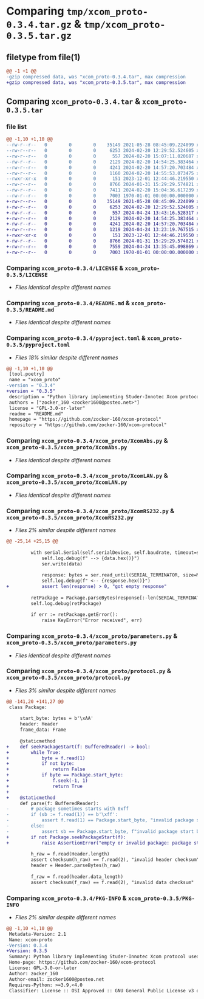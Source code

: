 # Comparing `tmp/xcom_proto-0.3.4.tar.gz` & `tmp/xcom_proto-0.3.5.tar.gz`

## filetype from file(1)

```diff
@@ -1 +1 @@
-gzip compressed data, was "xcom_proto-0.3.4.tar", max compression
+gzip compressed data, was "xcom_proto-0.3.5.tar", max compression
```

## Comparing `xcom_proto-0.3.4.tar` & `xcom_proto-0.3.5.tar`

### file list

```diff
@@ -1,10 +1,10 @@
--rw-r--r--   0        0        0    35149 2021-05-28 08:45:09.224099 xcom_proto-0.3.4/LICENSE
--rw-r--r--   0        0        0     6253 2024-02-20 12:29:52.524605 xcom_proto-0.3.4/README.md
--rw-r--r--   0        0        0      557 2024-02-20 15:07:11.020687 xcom_proto-0.3.4/pyproject.toml
--rw-r--r--   0        0        0     2129 2024-02-20 14:54:25.383464 xcom_proto-0.3.4/xcom_proto/XcomAbs.py
--rw-r--r--   0        0        0     4241 2024-02-20 14:57:20.703484 xcom_proto-0.3.4/xcom_proto/XcomLAN.py
--rw-r--r--   0        0        0     1160 2024-02-20 14:55:53.073475 xcom_proto-0.3.4/xcom_proto/XcomRS232.py
--rwxr-xr-x   0        0        0      151 2023-12-01 12:44:46.219550 xcom_proto-0.3.4/xcom_proto/__init__.py
--rw-r--r--   0        0        0     8766 2024-01-31 15:29:29.574821 xcom_proto-0.3.4/xcom_proto/parameters.py
--rw-r--r--   0        0        0     7411 2024-02-20 15:04:36.617239 xcom_proto-0.3.4/xcom_proto/protocol.py
--rw-r--r--   0        0        0     7003 1970-01-01 00:00:00.000000 xcom_proto-0.3.4/PKG-INFO
+-rw-r--r--   0        0        0    35149 2021-05-28 08:45:09.224099 xcom_proto-0.3.5/LICENSE
+-rw-r--r--   0        0        0     6253 2024-02-20 12:29:52.524605 xcom_proto-0.3.5/README.md
+-rw-r--r--   0        0        0      557 2024-04-24 13:43:16.528317 xcom_proto-0.3.5/pyproject.toml
+-rw-r--r--   0        0        0     2129 2024-02-20 14:54:25.383464 xcom_proto-0.3.5/xcom_proto/XcomAbs.py
+-rw-r--r--   0        0        0     4241 2024-02-20 14:57:20.703484 xcom_proto-0.3.5/xcom_proto/XcomLAN.py
+-rw-r--r--   0        0        0     1219 2024-04-24 13:23:19.767515 xcom_proto-0.3.5/xcom_proto/XcomRS232.py
+-rwxr-xr-x   0        0        0      151 2023-12-01 12:44:46.219550 xcom_proto-0.3.5/xcom_proto/__init__.py
+-rw-r--r--   0        0        0     8766 2024-01-31 15:29:29.574821 xcom_proto-0.3.5/xcom_proto/parameters.py
+-rw-r--r--   0        0        0     7559 2024-04-24 13:35:45.098869 xcom_proto-0.3.5/xcom_proto/protocol.py
+-rw-r--r--   0        0        0     7003 1970-01-01 00:00:00.000000 xcom_proto-0.3.5/PKG-INFO
```

### Comparing `xcom_proto-0.3.4/LICENSE` & `xcom_proto-0.3.5/LICENSE`

 * *Files identical despite different names*

### Comparing `xcom_proto-0.3.4/README.md` & `xcom_proto-0.3.5/README.md`

 * *Files identical despite different names*

### Comparing `xcom_proto-0.3.4/pyproject.toml` & `xcom_proto-0.3.5/pyproject.toml`

 * *Files 18% similar despite different names*

```diff
@@ -1,10 +1,10 @@
 [tool.poetry]
 name = "xcom_proto"
-version = "0.3.4"
+version = "0.3.5"
 description = "Python library implementing Studer-Innotec Xcom protocol used by Xcom-232i and Xcom-LAN"
 authors = ["zocker_160 <zocker1600@posteo.net>"]
 license = "GPL-3.0-or-later"
 readme = "README.md"
 homepage = "https://github.com/zocker-160/xcom-protocol"
 repository = "https://github.com/zocker-160/xcom-protocol"
```

### Comparing `xcom_proto-0.3.4/xcom_proto/XcomAbs.py` & `xcom_proto-0.3.5/xcom_proto/XcomAbs.py`

 * *Files identical despite different names*

### Comparing `xcom_proto-0.3.4/xcom_proto/XcomLAN.py` & `xcom_proto-0.3.5/xcom_proto/XcomLAN.py`

 * *Files identical despite different names*

### Comparing `xcom_proto-0.3.4/xcom_proto/XcomRS232.py` & `xcom_proto-0.3.5/xcom_proto/XcomRS232.py`

 * *Files 2% similar despite different names*

```diff
@@ -25,14 +25,15 @@
 
         with serial.Serial(self.serialDevice, self.baudrate, timeout=self.timeout) as ser:
             self.log.debug(f" --> {data.hex()}")
             ser.write(data)
 
             response: bytes = ser.read_until(SERIAL_TERMINATOR, size=MSG_MAX_LENGTH)
             self.log.debug(f" <-- {response.hex()}")
+            assert len(response) > 0, "got empty response"
 
         retPackage = Package.parseBytes(response[:-len(SERIAL_TERMINATOR)])
         self.log.debug(retPackage)
 
         if err := retPackage.getError():
             raise KeyError("Error received", err)
```

### Comparing `xcom_proto-0.3.4/xcom_proto/parameters.py` & `xcom_proto-0.3.5/xcom_proto/parameters.py`

 * *Files identical despite different names*

### Comparing `xcom_proto-0.3.4/xcom_proto/protocol.py` & `xcom_proto-0.3.5/xcom_proto/protocol.py`

 * *Files 3% similar despite different names*

```diff
@@ -141,20 +141,27 @@
 class Package:
 
     start_byte: bytes = b'\xAA'
     header: Header
     frame_data: Frame
 
     @staticmethod
+    def seekPackageStart(f: BufferedReader) -> bool:
+        while True:
+            byte = f.read(1)
+            if not byte:
+                return False
+            if byte == Package.start_byte:
+                f.seek(-1, 1)
+                return True
+
+    @staticmethod
     def parse(f: BufferedReader):
-        # package sometimes starts with 0xff
-        if (sb := f.read(1)) == b'\xff':
-            assert f.read(1) == Package.start_byte, "invalid package start byte"
-        else:
-            assert sb == Package.start_byte, f"invalid package start byte ({sb})"
+        if not Package.seekPackageStart(f):
+            raise AssertionError("empty or invalid package: package start byte not found")
 
         h_raw = f.read(Header.length)
         assert checksum(h_raw) == f.read(2), "invalid header checksum"
         header = Header.parseBytes(h_raw)
 
         f_raw = f.read(header.data_length)
         assert checksum(f_raw) == f.read(2), "invalid data checksum"
```

### Comparing `xcom_proto-0.3.4/PKG-INFO` & `xcom_proto-0.3.5/PKG-INFO`

 * *Files 2% similar despite different names*

```diff
@@ -1,10 +1,10 @@
 Metadata-Version: 2.1
 Name: xcom-proto
-Version: 0.3.4
+Version: 0.3.5
 Summary: Python library implementing Studer-Innotec Xcom protocol used by Xcom-232i and Xcom-LAN
 Home-page: https://github.com/zocker-160/xcom-protocol
 License: GPL-3.0-or-later
 Author: zocker_160
 Author-email: zocker1600@posteo.net
 Requires-Python: >=3.9,<4.0
 Classifier: License :: OSI Approved :: GNU General Public License v3 or later (GPLv3+)
```

